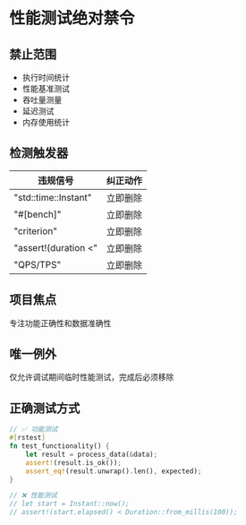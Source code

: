 # 性能测试绝对禁令

## 禁止范围
- 执行时间统计
- 性能基准测试  
- 吞吐量测量
- 延迟测试
- 内存使用统计

## 检测触发器

| 违规信号 | 纠正动作 |
|---------|---------|
| "std::time::Instant" | 立即删除 |
| "#[bench]" | 立即删除 |
| "criterion" | 立即删除 |
| "assert!(duration <" | 立即删除 |
| "QPS/TPS" | 立即删除 |

## 项目焦点
专注功能正确性和数据准确性

## 唯一例外
仅允许调试期间临时性能测试，完成后必须移除

## 正确测试方式
```rust
// ✅ 功能测试
#[rstest]
fn test_functionality() {
    let result = process_data(&data);
    assert!(result.is_ok());
    assert_eq!(result.unwrap().len(), expected);
}

// ❌ 性能测试
// let start = Instant::now();
// assert!(start.elapsed() < Duration::from_millis(100));
```